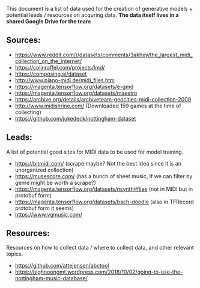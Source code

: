 This document is a list of data used for the creation of generative models + potential leads / resources on acquring data. **The data itself lives in a shared Google Drive for the team**

## Sources:
* https://www.reddit.com/r/datasets/comments/3akhxy/the_largest_midi_collection_on_the_internet/
* https://colinraffel.com/projects/lmd/
* https://composing.ai/dataset
* http://www.piano-midi.de/midi_files.htm
* https://magenta.tensorflow.org/datasets/e-gmd
* https://magenta.tensorflow.org/datasets/maestro
* https://archive.org/details/archiveteam-geocities-midi-collection-2009 
* http://www.midishrine.com/ (Downloaded 159 games at the time of collecting)
* https://github.com/jukedeck/nottingham-dataset 

## Leads:
A list of potential good sites for MIDI data to be used for model training.
* https://bitmidi.com/ (scrape maybe? Not the best idea since it is an unorganized collection)
* https://musescore.com/ (has a bunch of sheet music, If we can filter by genre might be worth a scrape?)
* https://magenta.tensorflow.org/datasets/nsynth#files (not in MIDI but in protobuf form)
* https://magenta.tensorflow.org/datasets/bach-doodle (also in TFRecord protobuf form it seems)
* https://www.vgmusic.com/ 

## Resources:
Resources on how to collect data / where to collect data, and other relevant topics.
* https://github.com/attejensen/abctool
* https://highnoongmt.wordpress.com/2018/10/02/going-to-use-the-nottingham-music-database/
